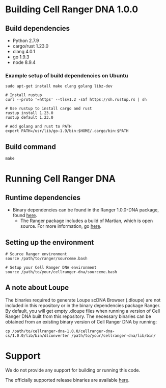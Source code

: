 # Building Cell Ranger DNA 1.0.0
## Build dependencies
- Python 2.7.9
- cargo/rust 1.23.0
- clang 4.0.1
- go 1.9.3
- node 8.9.4

### Example setup of build dependencies on Ubuntu
```
sudo apt-get install make clang golang libz-dev

# Install rustup
curl --proto '=https' --tlsv1.2 -sSf https://sh.rustup.rs | sh

# Use rustup to install cargo and rust
rustup install 1.23.0
rustup default 1.23.0

# Add golang and rust to PATH
export PATH=/usr/lib/go-1.9/bin:$HOME/.cargo/bin:$PATH
```

## Build command
```
make
```

# Running Cell Ranger DNA
## Runtime dependencies
- Binary dependencies can be found in the Ranger 1.0.0-DNA package, found [here](https://support.10xgenomics.com/developers/software/downloads/latest).
  - The Ranger package includes a build of Martian, which is open source. For more information, go [here](https://martian-lang.org).

## Setting up the environment
```
# Source Ranger environment
source /path/to/ranger/sourceme.bash

# Setup your Cell Ranger DNA environment
source /path/to/your/cellranger-dna/sourceme.bash
```

## A note about Loupe
The binaries required to generate Loupe scDNA Browser (.dloupe) are not included in this repository or in the binary dependencies package Ranger. By default, you will get empty .dloupe files when running a version of Cell Ranger DNA built from this repository. The necessary binaries can be obtained from an existing binary version of Cell Ranger DNA by running:
```
cp /path/to/cellranger-dna-1.0.0/cellranger-dna-cs/1.0.0/lib/bin/dlconverter /path/to/your/cellranger-dna/lib/bin/
```

# Support
We do not provide any support for building or running this code.

The officially supported release binaries are available [here](https://support.10xgenomics.com/single-cell-dna/software/downloads/latest).
